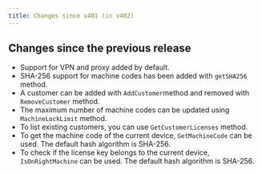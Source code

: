 ```yaml
---
title: Changes since v401 (in v402)
---
```


## Changes since the previous release

* Support for VPN and proxy added by default.
* SHA-256 support for machine codes has been added with `getSHA256` method. 
* A customer can be added with `AddCustomer`method and removed with `RemoveCustomer` method.
* The maximum number of machine codes can be updated using `MachineLockLimit` method.
* To list existing customers, you can use `GetCustomerLicenses` method.
* To get the machine code of the current device, `GetMachineCode` can be used. The default hash algorithm is SHA-256.
* To check if the license key belongs to the current device, `IsOnRightMachine` can be used. The default hash algorithm is SHA-256.
